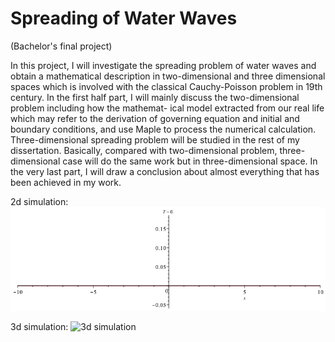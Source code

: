 # Spreading of Water Waves
(Bachelor's final project)

In this project, I will investigate the spreading problem of water waves and obtain a mathematical description in 
two-dimensional and three dimensional spaces which is involved with the classical Cauchy-Poisson problem in 19th century. 
In the first half part, I will mainly discuss the two-dimensional problem including how the mathemat- ical model extracted 
from our real life which may refer to the derivation of governing equation and initial and boundary conditions, and use Maple 
to process the numerical calculation. Three-dimensional spreading problem will be studied in the rest of my dissertation.
Basically, compared with two-dimensional problem, three-dimensional case will do the same work but in three-dimensional space. 
In the very last part, I will draw a conclusion about almost everything that has been achieved in my work.

2d simulation:
![2d simulation](https://github.com/lzdh/Spreading-of-Water-Waves/blob/master/2d-animation.gif)

3d simulation:
![3d simulation](https://github.com/lzdh/Spreading-of-Water-Waves/blob/master/3d-animation.gif)
